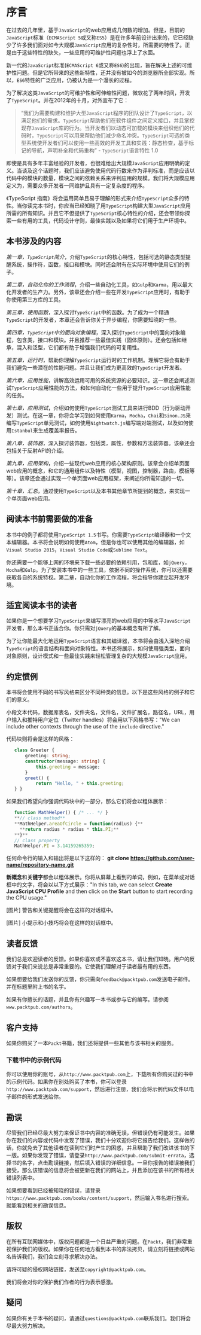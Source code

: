 # 序言

在过去的几年里，基于`JavaScript`的web应用成几何数的增加。但是，目前的`JavaScript`标准（`ECMAScript 5`或又称`ES5`）是在许多年前设计出来的，它已经缺少了许多我们面对如今大规模`JavaScript`应用的复杂性时，所需要的特性了。正是由于这些特性的缺失，一些应用的可维护性问题也浮上了水面。

新一代的`JavaScript`标准(`ECMAScript 6`或又称`ES6`)的出现，旨在解决上述的可维护性问题。但是它所带来的这些新特性，还并没有被如今的浏览器所全部实现。所以，`ES6`特性的广泛应用，仍被认为是一个漫长的过程。

为了解决这类`JavaScript`的可维护性和可伸缩性问题，微软花了两年时间，开发了`TypeScript`。并在2012年的十月，对外宣布了它：

> “我们为需要构建和维护大型`JavaScript`程序的团队设计了`TypeScript`，以满足他们的需求。`TypeScript`帮助他们在软件组件之间定义接口，并且掌控现存`JavaScript`库的行为。当开发者们以动态可加载的模块来组织他们的代码时，`TypeScript`可以用来帮助他们减少命名冲突。`TypeScript`可选的类型系统使开发者们可以使用一些高效的开发工具和实践：静态检查，基于标记的导航，声明补全和代码重构”   - `TypeScript`语言特性 1.0                      

即使是具有多年丰富经验的开发者，也很难给出大规模`JavaScript`应用明确的定义。当谈及这个话题时，我们应该避免使用代码行数来作为评判标准，而是应该以代码中的模块的数量，模块之间的依赖关系来评判应用的规模。我们将大规模应用定义为，需要众多开发者一同维护且具有一定复杂度的程序。

《TypeScript 指南》将会运用简单且易于理解的形式来介绍`TypeScript`众多的特性。当你读完本书时，你应当已经知晓了用`TypeScript`构建大型`JavaScript`应用所需的所有知识。并且它不但提供了`TypeScript`核心特性的介绍，还会带领你探索一些有用的工具，代码设计守则，最佳实践以及如果将它们用于生产环境中。

## 本书涉及的内容

*第一章，`TypeScript`简介*，介绍`TypeScript`的核心特性，包括可选的静态类型提醒系统，操作符，函数，接口和模块。同时还会附有在实际环境中使用它们的例子。

*第二章，自动化你的工作流程*，介绍一些自动化工具，如`Gulp`和`Karma`，用以最大化开发者的生产力。另外，该章还会介绍一些在开发`TypeScript`应用时，有助于你使用第三方库的工具。

*第三章，使用函数*，深入探讨`TypeScript`中的函数。为了成为一个精通`TypeScript`的开发者，本章还会告诉你关于异步编程，你需要知晓的一些。

*第四章，`TypeScript`中的面向对象编程*，深入探讨`TypeScript`中的面向对象编程，包含类，接口和模块。并且推荐一些最佳实践（固体原则）。还会包括如继承，混入和泛型，它们都有助于增强我们代码的可复用性。

*第五章，运行时*，帮助你理解`TypeScript`运行时的工作机制。理解它将会有助于我们避免一些潜在的性能问题。并且让我们成为更高效的`TypeScript`开发者。

*第六章，应用性能*，讲解高效运用可用的系统资源的必要知识。这一章还会阐述测试`TypeScript`应用性能的方法，和如何自动化一些用于提升`TypeScript`应用性能的任务。

*第七章，应用测试*，介绍如何使用`TypeScript`测试工具来进行BDD（行为驱动开发）测试。在这一章，你将会学习到如何使用`Karma`，`Mocha`，`Chai`和`Sinon.JS`来编写`TypeScript`单元测试，如何使用`Nightwatch.js`编写端对端测试，以及如何使用`Istanbul`来生成覆盖率报告。

*第八章，装饰器*，深入探讨装饰器，包括类，属性，参数和方法装饰器。该章还会包括关于反射API的介绍。

*第九章，应用架构*，介绍一些现代web应用的核心架构原则。该章会介绍单页面web应用的概念，和它的通用组件以及特性（模型，视图，控制器，路由，模板等等）。该章还会通过实现一个单页面web应用框架，来阐述你所需知道的一切。

*第十章，汇总*，通过使用`TypeScript`以及本书其他章节所提到的概念，来实现一个单页面web应用。

## 阅读本书前需要做的准备

本书中的例子都将使用`TypeScript 1.5`书写。你需要`TypeScript`编译器和一个文本编辑器。本书将会说明如何使用`Atom`，但是你也可以使用其他的编辑器，如`Visual Studio 2015`，`Visual Studio Code`或`Sublime Text`。

你还需要一个能够上网的环境来下载一些必要的依赖引用，包和库，如`jQuery`，`Mocha`和`Gulp`。为了安装本书中的一些工具，依据不同的操作系统，你可以还需要获取各自的系统特权。第二章，自动化你的工作流程，将会指导你建立起开发环境。

## 适宜阅读本书的读者

如果你是一个想要学习`TypeScript`来编写漂亮的web应用的中等水平`JavaScript`开发者，那么本书正适合你。你只需对`jQuery`的基本概念有所了解。

为了让你能最大化地运用`TypeScript`语言和其编译器，本书将会由浅入深地介绍`TypeScript`的语言结构和面向对象特性。本书还将展示，如何使用强类型，面向对象原则，设计模式和一些最佳实践来轻松管理复杂的大规模`JavaScript`应用。

## 约定惯例

本书将会使用不同的书写风格来区分不同种类的信息。以下是这些风格的例子和它们的意义。

小段文本代码，数据库表名，文件夹名，文件名，文件扩展名，路径名，URL，用户输入和推特用户定位（Twitter handles）将会用以下风格书写："We can include other contexts through the use of the `include` directive."

代码块则将会是这样的风格：

```ts
   class Greeter {
       greeting: string;
       constructor(message: string) {
           this.greeting = message;
       }
       greet() {
           return "Hello, " + this.greeting;
   } }
```

如果我们希望向你强调代码块中的一部分，那么它们将会以粗体展示：

```ts
   function MathHelper() { /* ... */ }
   **// class method**
   **MathHelper.areaOfCircle = function(radius) {**
     **return radius * radius * this.PI;**
   **}**
   // class property
   MathHelper.PI = 3.14159265359;
```

任何命令行的输入和输出将是以下这样的：
**git clone https://github.com/user-name/repository-name.git**

**新概念**和**关键字**都会以粗体展示。你将从屏幕上看到的单词，例如，在菜单或对话框中的文字，将会以以下方式展示："In this tab, we can select **Create JavaScript CPU Profile** and then click on the **Start** button to start recording the CPU usage."

  [图片] 警告和关键提醒将会在这样的对话框中。
  
  [图片] 小提示和小技巧将会在这样的对话框中。

## 读者反馈

我们总是欢迎读者的反馈。如果你喜欢或不喜欢这本书，请让我们知晓。用户的反馈对于我们来说总是非常重要的。它使我们理解对于读者最有用的东西。

如果想要给我们发送你的反馈，你只需向`feedback@packtpub.com`发送电子邮件。并在标题里附上书的名字。

如果有你擅长的话题，并且你有兴趣写一本书或参与它的编写。请参阅`www.packtpub.com/authors`。

## 客户支持

如果你购买了一本`Packt`书籍，我们还将提供一些其他与该书相关的服务。

### 下载书中的示例代码

你可以使用你的账号，从`http://www.packtpub.com`上，下载所有你购买过的书中的示例代码。如果你在别处购买了本书，你可以登录`http://www.packtpub.com/support`，然后进行注册，我们会将示例代码文件以电子邮件的形式发送给你。

## 勘误

尽管我们已经尽最大努力来保证书中内容的准确无误，但错误仍有可能发生。如果你在我们的内容或代码中发现了错误，我们十分欢迎你将它报告给我们。这样做的话，你就免去了其他读者在读到它们时产生的困惑，并且帮助了我们改进该书的下一版。如果你发现了错误，请登录`http://www.packtpub.com/submit-errata`，选择书的名字，点击勘误链接，然后填入错误的详细信息。一旦你报告的错误被我们接受，那么该错误的信息将会被更新在我们的网站上，并且添加在该书的所有相关错误列表中。

如果想要看到已经被知晓的错误，请登录`https://www.packtpub.com/books/content/support`，然后输入书名进行搜索。就能看到相关的勘误信息。

## 版权

在所有互联网媒体中，版权问题都是一个日益严重的问题。在`Packt`，我们非常重视保护我们的版权。如果你在任何地方看到本书的非法拷贝，请立刻将链接或网站名告诉我们，我们会立刻寻求解决办法。

请将可疑的侵权网站链接，发送至`copyright@packtpub.com`。

我们将会对你的保护我们作者的行为表示感激。

## 疑问

如果你有关于本书的疑问，请通过`questions@packtpub.com`联系我们。我们将会尽最大努力解决。
